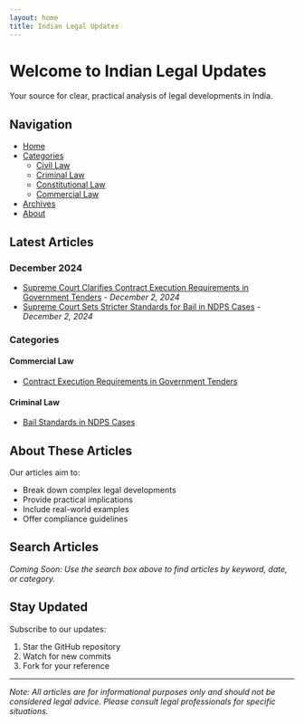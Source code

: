 ```yaml
---
layout: home
title: Indian Legal Updates
---
```


# Welcome to Indian Legal Updates

Your source for clear, practical analysis of legal developments in India.

## Navigation

- [Home](/)
- [Categories](#categories)
  - [Civil Law](/categories/civil-law)
  - [Criminal Law](/categories/criminal-law)
  - [Constitutional Law](/categories/constitutional-law)
  - [Commercial Law](/categories/commercial-law)
- [Archives](#archives)
- [About](/about)

## Latest Articles

### December 2024
- [Supreme Court Clarifies Contract Execution Requirements in Government Tenders](2024-12-02-contract-requirements) - *December 2, 2024*
- [Supreme Court Sets Stricter Standards for Bail in NDPS Cases](Article_Dec_2) - *December 2, 2024*

### Categories

#### Commercial Law
- [Contract Execution Requirements in Government Tenders](2024-12-02-contract-requirements)

#### Criminal Law
- [Bail Standards in NDPS Cases](Article_Dec_2)

## About These Articles

Our articles aim to:
- Break down complex legal developments
- Provide practical implications
- Include real-world examples
- Offer compliance guidelines

## Search Articles

*Coming Soon: Use the search box above to find articles by keyword, date, or category.*

## Stay Updated

Subscribe to our updates:
1. Star the GitHub repository
2. Watch for new commits
3. Fork for your reference

---

*Note: All articles are for informational purposes only and should not be considered legal advice. Please consult legal professionals for specific situations.*